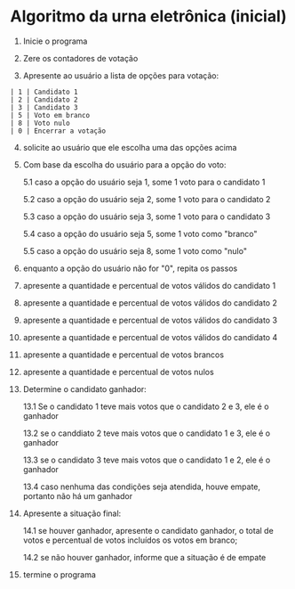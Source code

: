 # Algoritmo da urna eletrônica (inicial)

1. Inicie o programa

2. Zere os contadores de votação

3. Apresente ao usuário a lista de opções para votação:
```
| 1 | Candidato 1
| 2 | Candidato 2
| 3 | Candidato 3
| 5 | Voto em branco
| 8 | Voto nulo
| 0 | Encerrar a votação
```

4. solicite ao usuário que ele escolha uma das opções acima

5. Com base da escolha do usuário para a opção do voto:

    5.1 caso a opção do usuário seja 1, some 1 voto para o candidato 1

    5.2 caso a opção do usuário seja 2, some 1 voto para o candidato 2

    5.3 caso a opção do usuário seja 3, some 1 voto para o candidato 3

    5.4 caso a opção do usuário seja 5, some 1 voto como "branco"

    5.5 caso a opção do usuário seja 8, some 1 voto como "nulo"

6. enquanto a opção do usuário não for "0", repita os passos

7. apresente a quantidade e percentual de votos válidos do candidato 1

8. apresente a quantidade e percentual de votos válidos do candidato 2

9. apresente a quantidade e percentual de votos válidos do candidato 3

10. apresente a quantidade e percentual de votos válidos do candidato 4

11. apresente a quantidade e percentual de votos brancos

12. apresente a quantidade e percentual de votos nulos

13. Determine o candidato ganhador:

    13.1 Se o candidato 1 teve mais votos que o candidato 2 e 3, ele é o ganhador

    13.2 se o canddiato 2 teve mais votos que o candidato 1 e 3, ele é o ganhador

    13.3 se o candidato 3 teve mais votos que o candidato 1 e 2, ele é o ganhador

    13.4 caso nenhuma das condições seja atendida, houve empate, portanto não há um ganhador

14. Apresente a situação final:

    14.1 se houver ganhador, apresente o candidato ganhador, o total de votos e percentual de votos incluídos os votos em branco;

    14.2 se não houver ganhador, informe que a situação é de empate

15. termine o programa